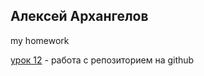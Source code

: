 ## Алексей Архангелов
my homework

[урок 12](https://arxxxangel.github.io/lesson_12/ "мой сайт") - работа с репозиторием на github
